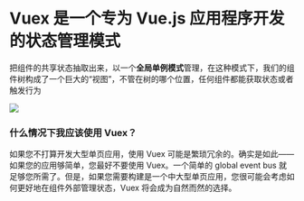 # Vuex 是一个专为 Vue.js 应用程序开发的状态管理模式
把组件的共享状态抽取出来，以一个**全局单例模式**管理，在这种模式下，我们的组件树构成了一个巨大的“视图”，不管在树的哪个位置，任何组件都能获取状态或者触发行为

![](https://vuex.vuejs.org/zh-cn/images/vuex.png)
  
### 什么情况下我应该使用 Vuex？
如果您不打算开发大型单页应用，使用 Vuex 可能是繁琐冗余的。确实是如此——如果您的应用够简单，您最好不要使用 Vuex。一个简单的 global event bus 就足够您所需了。但是，如果您需要构建是一个中大型单页应用，您很可能会考虑如何更好地在组件外部管理状态，Vuex 将会成为自然而然的选择。
